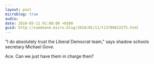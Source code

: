 ```yaml
---
layout: post
microblog: true
audio: 
date: 2010-05-11 01:00:00 +0100
guid: http://samdeane.micro.blog/2010/05/11/t13789622275.html
---
```

"I do absolutely trust the Liberal Democrat team," says shadow schools secretary Michael Gove.

Ace. Can we just have them in charge then?
